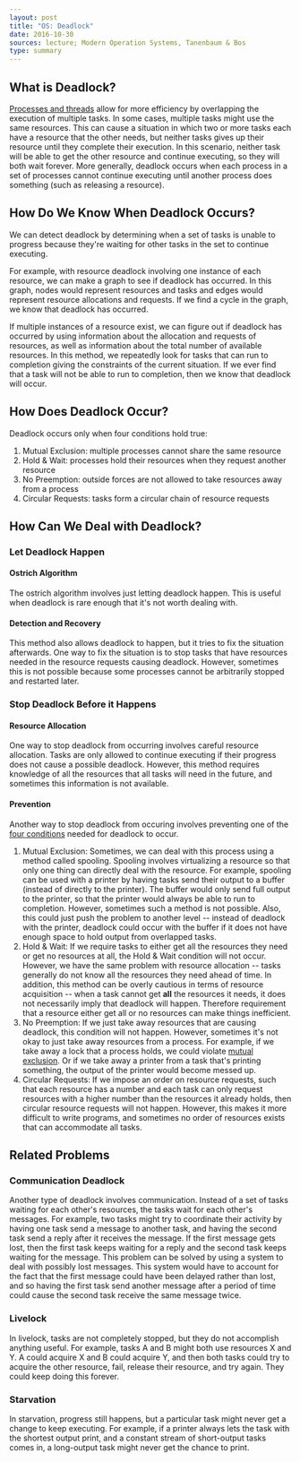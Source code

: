 ```yaml
---
layout: post
title: "OS: Deadlock"
date: 2016-10-30
sources: lecture; Modern Operation Systems, Tanenbaum & Bos
type: summary
---
```


## What is Deadlock?
[Processes and threads](https://cchen23.github.io/blog/2016/10/02/os-processes-threads) allow for more efficiency by overlapping the execution of multiple tasks. In some cases, multiple tasks might use the same resources. This can cause a situation in which two or more tasks each have a resource that the other needs, but neither tasks gives up their resource until they complete their execution. In this scenario, neither task will be able to get the other resource and continue executing, so they will both wait forever. More generally, deadlock occurs when each process in a set of processes cannot continue executing until another process does something (such as releasing a resource).

## How Do We Know When Deadlock Occurs?
We can detect deadlock by determining when a set of tasks is unable to progress because they're waiting for other tasks in the set to continue executing. 

For example, with resource deadlock involving one instance of each resource, we can make a graph to see if deadlock has occurred. In this graph, nodes would represent resources and tasks and edges would represent resource allocations and requests. If we find a cycle in the graph, we know that deadlock has occurred.

If multiple instances of a resource exist, we can figure out if deadlock has occurred by using information about the allocation and requests of resources, as well as information about the total number of available resources. In this method, we repeatedly look for tasks that can run to completion giving the constraints of the current situation. If we ever find that a task will not be able to run to completion, then we know that deadlock will occur.

## How Does Deadlock Occur?
Deadlock occurs only when four conditions hold true:

1. Mutual Exclusion: multiple processes cannot share the same resource
2. Hold & Wait: processes hold their resources when they request another resource
3. No Preemption: outside forces are not allowed to take resources away from a process
4. Circular Requests: tasks form a circular chain of resource requests

## How Can We Deal with Deadlock?

### Let Deadlock Happen

#### Ostrich Algorithm
The ostrich algorithm involves just letting deadlock happen. This is useful when deadlock is rare enough that it's not worth dealing with.

#### Detection and Recovery
This method also allows deadlock to happen, but it tries to fix the situation afterwards. One way to fix the situation is to stop tasks that have resources needed in the resource requests causing deadlock. However, sometimes this is not possible because some processes cannot be arbitrarily stopped and restarted later.

### Stop Deadlock Before it Happens

#### Resource Allocation
One way to stop deadlock from occurring involves careful resource allocation. Tasks are only allowed to continue executing if their progress does not cause a possible deadlock. However, this method requires knowledge of all the resources that all tasks will need in the future, and sometimes this information is not available.

#### Prevention
Another way to stop deadlock from occuring involves preventing one of the [four conditions](#how-does-deadlock-occur?) needed for deadlock to occur.

1. Mutual Exclusion: Sometimes, we can deal with this process using a method called spooling. Spooling involves virtualizing a resource so that only one thing can directly deal with the resource. For example, spooling can be used with a printer by having tasks send their output to a buffer (instead of directly to the printer). The buffer would only send full output to the printer, so that the printer would always be able to run to completion. However, sometimes such a method is not possible. Also, this could just push the problem to another level -- instead of deadlock with the printer, deadlock could occur with the buffer if it does not have enough space to hold output from overlapped tasks.
2. Hold & Wait: If we require tasks to either get all the resources they need or get no resources at all, the Hold & Wait condition will not occur. However, we have the same problem with resource allocation -- tasks generally do not know all the resources they need ahead of time. In addition, this method can be overly cautious in terms of resource acquisition -- when a task cannot get **all** the resources it needs, it does not necessarily imply that deadlock will happen. Therefore requirement that a resource either get all or no resources can make things inefficient.
3. No Preemption: If we just take away resources that are causing deadlock, this condition will not happen. However, sometimes it's not okay to just take away resources from a process. For example, if we take away a lock that a process holds, we could violate [mutual exclusion](https://cchen23.github.io/blog/2016/10/10/os-mutexes). Or if we take away a printer from a task that's printing something, the output of the printer would become messed up.
4. Circular Requests: If we impose an order on resource requests, such that each resource has a number and each task can only request resources with a higher number than the resources it already holds, then circular resource requests will not happen. However, this makes it more difficult to write programs, and sometimes no order of resources exists that can accommodate all tasks. 

## Related Problems

### Communication Deadlock
Another type of deadlock involves communication. Instead of a set of tasks waiting for each other's resources, the tasks wait for each other's messages. For example, two tasks might try to coordinate their activity by having one task send a message to another task, and having the second task send a reply after it receives the message. If the first message gets lost, then the first task keeps waiting for a reply and the second task keeps waiting for the message. This problem can be solved by using a system to deal with possibly lost messages. This system would have to account for the fact that the first message could have been delayed rather than lost, and so having the first task send another message after a period of time could cause the second task receive the same message twice.

### Livelock
In livelock, tasks are not completely stopped, but they do not accomplish anything useful. For example, tasks A and B might both use resources X and Y. A could acquire X and B could acquire Y, and then both tasks could try to acquire the other resource, fail, release their resource, and try again. They could keep doing this forever.

### Starvation
In starvation, progress still happens, but a particular task might never get a change to keep executing. For example, if a printer always lets the task with the shortest output print, and a constant stream of short-output tasks comes in, a long-output task might never get the chance to print.
